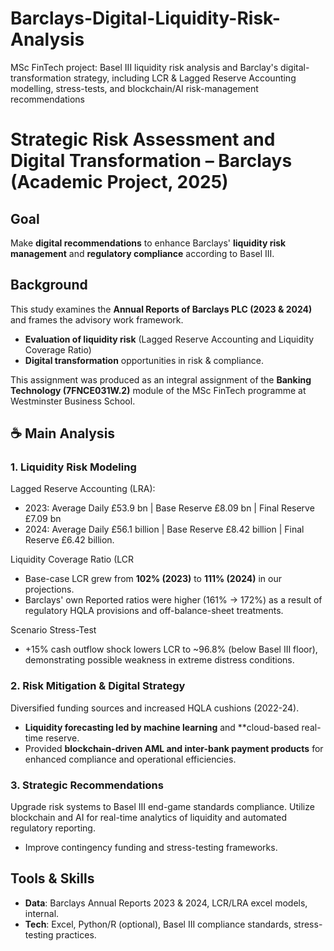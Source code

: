 # Barclays-Digital-Liquidity-Risk-Analysis
MSc FinTech project: Basel III liquidity risk analysis and Barclay's digital-transformation strategy, including LCR &amp; Lagged Reserve Accounting modelling, stress-tests, and blockchain/AI risk-management recommendations


# Strategic Risk Assessment and Digital Transformation – Barclays (Academic Project, 2025)

## Goal
Make **digital recommendations** to enhance Barclays' **liquidity risk management** and **regulatory compliance** according to Basel III.

## Background

This study examines the **Annual Reports of Barclays PLC (2023 & 2024)** and frames the advisory work framework.
- **Evaluation of liquidity risk** (Lagged Reserve Accounting and Liquidity Coverage Ratio)
- **Digital transformation** opportunities in risk & compliance.

This assignment was produced as an integral assignment of the **Banking Technology (7FNCE031W.2)** module of the MSc FinTech programme at Westminster Business School.

## ☕ Main Analysis
### 1. Liquidity Risk Modeling
 Lagged Reserve Accounting (LRA):
- 2023: Average Daily £53.9 bn | Base Reserve £8.09 bn | Final Reserve £7.09 bn
- 2024: Average Daily £56.1 billion | Base Reserve £8.42 billion | Final Reserve £6.42 billion.

Liquidity Coverage Ratio (LCR
- Base-case LCR grew from **102% (2023)** to **111% (2024)** in our projections.
- Barclays' own Reported ratios were higher (161% → 172%) as a result of regulatory HQLA provisions and off-balance-sheet treatments.

Scenario Stress-Test
- +15% cash outflow shock lowers LCR to ~96.8% (below Basel III floor), demonstrating possible weakness in extreme distress conditions.

### 2. Risk Mitigation & Digital Strategy
Diversified funding sources and increased HQLA cushions (2022-24).
* **Liquidity forecasting led by machine learning** and **cloud-based real-time reserve.
* Provided **blockchain-driven AML and inter-bank payment products** for enhanced compliance and operational efficiencies.

### 3. Strategic Recommendations
Upgrade risk systems to Basel III end-game standards compliance.
Utilize blockchain and AI for real-time analytics of liquidity and automated regulatory reporting.
* Improve contingency funding and stress-testing frameworks.

##  Tools & Skills
* **Data**: Barclays Annual Reports 2023 & 2024, LCR/LRA excel models, internal.
* **Tech**: Excel, Python/R (optional), Basel III compliance standards, stress-testing practices.

  

